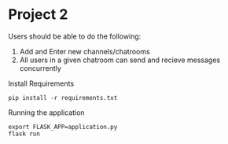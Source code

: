 # Project 2
Users should be able to do the following:
1. Add and Enter new channels/chatrooms
2. All users in a given chatroom can send and recieve messages concurrently


Install Requirements
```
pip install -r requirements.txt
```
Running the application
```
export FLASK_APP=application.py
flask run
```
